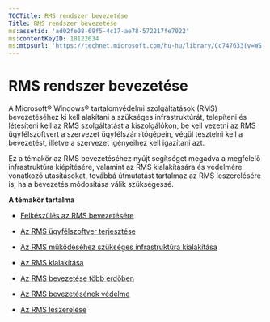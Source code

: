 ```yaml
---
TOCTitle: RMS rendszer bevezetése
Title: RMS rendszer bevezetése
ms:assetid: 'ad02fe08-69f5-4c17-ae78-572217fe7022'
ms:contentKeyID: 18122634
ms:mtpsurl: 'https://technet.microsoft.com/hu-hu/library/Cc747633(v=WS.10)'
---
```


RMS rendszer bevezetése
=======================

A Microsoft® Windows® tartalomvédelmi szolgáltatások (RMS) bevezetéséhez ki kell alakítani a szükséges infrastruktúrát, telepíteni és létesíteni kell az RMS szolgáltatást a kiszolgálókon, be kell vezetni az RMS ügyfélszoftvert a szervezet ügyfélszámítógépein, végül tesztelni kell a bevezetést, illetve a szervezet igényeihez kell igazítani azt.

Ez a témakör az RMS bevezetéséhez nyújt segítséget megadva a megfelelő infrastruktúra kiépítésére, valamint az RMS kialakítására és védelmére vonatkozó utasításokat, továbbá útmutatást tartalmaz az RMS leszerelésére is, ha a bevezetés módosítása válik szükségessé.

**A témakör tartalma**

-   [Felkészülés az RMS bevezetésére](https://technet.microsoft.com/74be4758-5a12-4346-a5c2-20d98235cd4b)

-   [Az RMS ügyfélszoftver terjesztése](https://technet.microsoft.com/4b8dd930-4105-4e73-918c-12d2b05d5fb5)

-   [Az RMS működéséhez szükséges infrastruktúra kialakítása](https://technet.microsoft.com/e5b874df-d5b5-4365-8dce-e98662b57270)

-   [Az RMS kialakítása](https://technet.microsoft.com/2aa07e14-4f23-4387-8962-17f2a6b83d27)

-   [Az RMS bevezetése több erdőben](https://technet.microsoft.com/d531dfdc-efff-4eb0-8d99-f1fd19d7a963)

-   [Az RMS bevezetésének védelme](https://technet.microsoft.com/6de8b636-a824-4844-aefc-f26347abfc14)

-   [Az RMS leszerelése](https://technet.microsoft.com/dbcacce7-434d-48a7-a11d-ef9690d78b44)